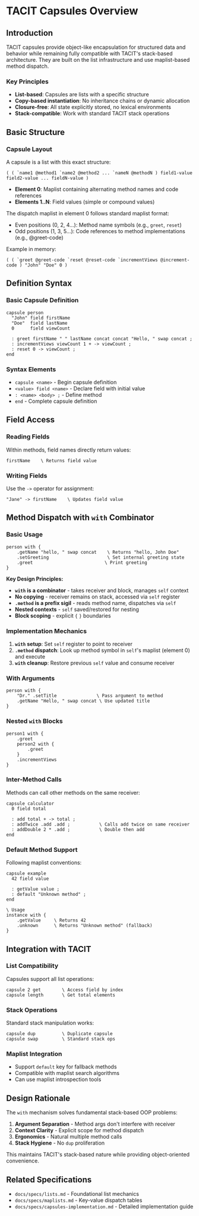 # TACIT Capsules Overview

## Introduction

TACIT capsules provide object-like encapsulation for structured data and behavior while remaining fully compatible with TACIT's stack-based architecture. They are built on the list infrastructure and use maplist-based method dispatch.

### Key Principles
- **List-based**: Capsules are lists with a specific structure
- **Copy-based instantiation**: No inheritance chains or dynamic allocation
- **Closure-free**: All state explicitly stored, no lexical environments
- **Stack-compatible**: Work with standard TACIT stack operations

## Basic Structure

### Capsule Layout
A capsule is a list with this exact structure:
```tacit
( ( `name1 @method1 `name2 @method2 ... `nameN @methodN ) field1-value field2-value ... fieldN-value )
```

- **Element 0**: Maplist containing alternating method names and code references
- **Elements 1..N**: Field values (simple or compound values)

The dispatch maplist in element 0 follows standard maplist format:
- Even positions (0, 2, 4...): Method name symbols (e.g., `greet`, `reset`)  
- Odd positions (1, 3, 5...): Code references to method implementations (e.g., @greet-code)

Example in memory:
```tacit
( ( `greet @greet-code `reset @reset-code `incrementViews @increment-code ) "John" "Doe" 0 )
```

## Definition Syntax

### Basic Capsule Definition
```tacit
capsule person
  "John" field firstName
  "Doe"  field lastName  
  0      field viewCount

  : greet firstName " " lastName concat concat "Hello, " swap concat ;
  : incrementViews viewCount 1 + -> viewCount ;
  : reset 0 -> viewCount ;
end
```

### Syntax Elements
- `capsule <name>` - Begin capsule definition
- `<value> field <name>` - Declare field with initial value
- `: <name> <body> ;` - Define method
- `end` - Complete capsule definition

## Field Access

### Reading Fields
Within methods, field names directly return values:
```tacit
firstName    \ Returns field value
```

### Writing Fields  
Use the `->` operator for assignment:
```tacit
"Jane" -> firstName    \ Updates field value
```

## Method Dispatch with `with` Combinator

### Basic Usage
```tacit
person with {
    .getName "hello, " swap concat    \ Returns "hello, John Doe"
    .setGreeting                      \ Set internal greeting state
    .greet                           \ Print greeting
}
```

**Key Design Principles:**
- **`with` is a combinator** - takes receiver and block, manages `self` context
- **No copying** - receiver remains on stack, accessed via `self` register
- **`.method` is a prefix sigil** - reads method name, dispatches via `self`
- **Nested contexts** - `self` saved/restored for nesting
- **Block scoping** - explicit `{` `}` boundaries

### Implementation Mechanics

1. **`with` setup**: Set `self` register to point to receiver
2. **`.method` dispatch**: Look up method symbol in `self`'s maplist (element 0) and execute
3. **`with` cleanup**: Restore previous `self` value and consume receiver

### With Arguments
```tacit
person with {
    "Dr." .setTitle               \ Pass argument to method
    .getName "Hello, " swap concat \ Use updated title
}
```

### Nested `with` Blocks
```tacit
person1 with {
    .greet
    person2 with {
        .greet
    }
    .incrementViews
}
```

### Inter-Method Calls
Methods can call other methods on the same receiver:
```tacit
capsule calculator
  0 field total
  
  : add total + -> total ;
  : addTwice .add .add ;           \ Calls add twice on same receiver  
  : addDouble 2 * .add ;           \ Double then add
end
```

### Default Method Support
Following maplist conventions:
```tacit
capsule example
  42 field value
  
  : getValue value ;
  : default "Unknown method" ;
end

\ Usage
instance with {
    .getValue     \ Returns 42
    .unknown      \ Returns "Unknown method" (fallback)
}
```

## Integration with TACIT

### List Compatibility
Capsules support all list operations:
```tacit
capsule 2 get        \ Access field by index
capsule length       \ Get total elements
```

### Stack Operations  
Standard stack manipulation works:
```tacit
capsule dup          \ Duplicate capsule
capsule swap         \ Standard stack ops
```

### Maplist Integration
- Support `default` key for fallback methods
- Compatible with maplist search algorithms
- Can use maplist introspection tools

## Design Rationale

The `with` mechanism solves fundamental stack-based OOP problems:

1. **Argument Separation** - Method args don't interfere with receiver
2. **Context Clarity** - Explicit scope for method dispatch  
3. **Ergonomics** - Natural multiple method calls
4. **Stack Hygiene** - No `dup` proliferation

This maintains TACIT's stack-based nature while providing object-oriented convenience.

## Related Specifications

- `docs/specs/lists.md` - Foundational list mechanics
- `docs/specs/maplists.md` - Key-value dispatch tables  
- `docs/specs/capsules-implementation.md` - Detailed implementation guide
